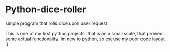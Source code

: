 # Python-dice-roller
simple program that rolls dice upon user request

This is one of my first python projects ,that is on a small scale, that proived some actual functionality. Im new to python, so 
excuse my poor code layout :)
